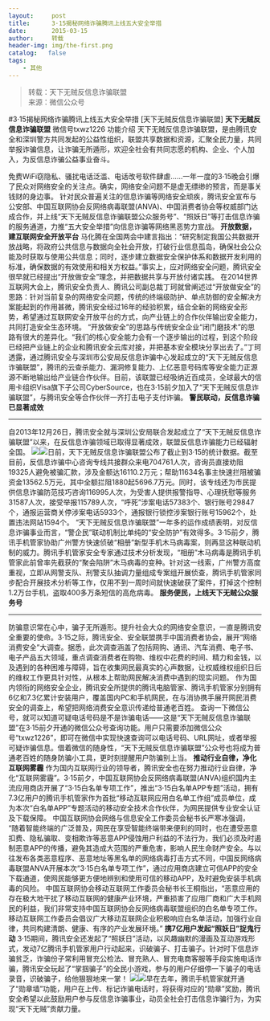```yaml
---
layout:     post
title:      3·15揭秘网络诈骗腾讯上线五大安全举措
date:       2015-03-15
author:     转载
header-img: img/the-first.png
catalog:   false
tags:
    - 其他
---
```


<blockquote><p>转载：天下无贼反信息诈骗联盟<br>
来源：微信公众号</p></blockquote>

#3·15揭秘网络诈骗腾讯上线五大安全举措
[天下无贼反信息诈骗联盟]
**天下无贼反信息诈骗联盟**
微信号txwz1226
功能介绍
天下无贼反信息诈骗联盟，是由腾讯安全和深圳警方共同发起的公益性组织，联盟共享数据和资源，汇聚全民力量，共同举报诈骗信息，让诈骗无所遁形，欢迎全社会有共同志愿的机构、企业、个人加入，为反信息诈骗公益事业奋斗。

免费WiFi窃隐私、骚扰电话泛滥、电话改号软件肆虐……一年一度的3·15晚会引爆了民众对网络安全的关注点。确实，网络安全问题不是虚无缥缈的预言，而是事关钱财的身边事。
针对民众普遍关注的信息诈骗等网络安全顽疾，腾讯安全宣布与公安部、中国互联网协会反网络病毒联盟(ANVA)、中国消费者协会等权威部门达成合作，并上线“天下无贼反信息诈骗联盟公众服务号”、“照妖日”等打击信息诈骗的服务通道，力推“五大安全举措”向信息诈骗等网络黑恶势力宣战。
**开放数据，建互联网安全开放平台**
马化腾在全国两会中建言指出：“研究制定我国公共数据开放战略，将政府公共信息与数据向全社会开放，打破行业信息孤岛，确保社会公众能及时获取与使用公共信息；同时，逐步建立数据安全保护体系和数据开发利用的标准，确保数据的有效使用和相关方权益。”事实上，应对网络安全问题，腾讯安全很早就已经提出“开放做安全”理念，并把数据共享与开放付诸实践。
在2014世界互联网大会上，腾讯安全负责人、腾讯公司副总裁丁珂就曾阐述过“开放做安全”的思路：针对当前复杂的网络安全问题，传统的终端级防护、单点防御的安全解决方案能起到的作用甚微，腾讯安全经过16年的经验积累，结合全新的网络安全形势，希望通过互联网安全开放平台的方式，向产业链上的合作伙伴输出安全能力，共同打造安全生态环境。
“开放做安全”的思路与传统安全企业“闭门磨技术”的思路有很大的差异化。“我们的核心安全能力会有一个逐步输出的过程，到这个阶段已经把产业链上的企业和腾讯安全云库对接，并把基本安全模块分享出去了。”丁珂透露，通过腾讯安全与深圳市公安局反信息诈骗中心发起成立的“天下无贼反信息诈骗联盟”，腾讯的云查杀能力、漏洞修复能力、上亿恶意号码库等安全能力正源源不断地输出给产业链合作伙伴。目前，该联盟已经吸纳近百成员，全球最大的信用卡组织Visa旗下子公司CyberSource，也在3·15前夕加入了“天下无贼反信息诈骗联盟”，与腾讯安全等合作伙伴一齐打击电子支付诈骗。
**警民联动，反信息诈骗已显著成效**
****
自2013年12月26日，腾讯安全就与深圳公安局联合发起成立了“天下无贼反信息诈骗联盟”以来，在反信息诈骗领域已取得显著成效，联盟反信息诈骗能力已经辐射全国。
![](http://mmbiz.qpic.cn/mmbiz/3Frx8wcpibSsII6KsdXV4aCo4vf93yg8vXvOmB3icvJ2j3o5VAaG7XQZ2J2W5mEUGiahavPM93gQ8vht5BV10zd5w/0)![](http://mmbiz.qpic.cn/mmbiz/3Frx8wcpibSsII6KsdXV4aCo4vf93yg8veQy6nCuCO37y84ZwS47mQUvW776Vc4ZxqMgic9S6WyCxpXAgdaJkicQw/0)日前，天下无贼反信息诈骗联盟公布了截止到3·15的统计数据。截至目前，反信息诈骗中心咨询专线共接群众来电704761人次，咨询员直接劝阻19325人避免被骗汇款，涉及金额达16110.2万元；帮助11634名事主快速拦阻被骗资金13562.5万元，其中全额拦阻1880起5696.7万元。同时，该专线还为市民提供信息诈骗防范技巧咨询116995人次，为受害人提供报警指导、心理抚慰等服务31587人次，接受举报115789人次，“呼死”涉案电话57383个、银行账号29847个，通报运营商关停涉案电话5933个，通报银行锁控涉案银行账号15962个，处置违法网站1594个。
“天下无贼反信息诈骗联盟”一年多的运作成绩表明，对反信息诈骗事业而言，“警企民”联动机制比单纯的“安全防护”有效得多。3·15前夕，腾讯手机管家协助广州警方快速侦破“相册”新型手机木马病毒案，则再显这种联动机制的威力。腾讯手机管家安全专家通过技术分析发现，“相册”木马病毒是腾讯手机管家此前曾率先截获的“聚会陷阱”木马病毒的变种。针对这一线索，广州警方高度重视，立即从网警支队、刑警支队抽调力量组成专案组开展侦查，腾讯手机管家同步配合开展技术分析等工作，仅用不到一周时间就快速破获了案件，打掉这个控制1.2万台手机，盗取400多万条短信的高危病毒。
**服务便民，上线天下无贼公众服务号**
****
防骗意识常在心中，骗子无所遁形。提升社会大众的网络安全意识，一直是腾讯安全重要的使命。3·15之际，腾讯安全、安全联盟携手中国消费者协会，展开“网络消费安全”大调查。据悉，此次调查涵盖了包括网购、通讯、汽车消费、电子书、电子产品五大领域，重点调查消费者在购物、维权中花费的时间、精力和金钱，以及遇到的各种困难与障碍，旨在收集网民最真实的心声数据，让权威维权组织日后的维权工作更具针对性，从根本上帮助网民解决消费中遇到的现实问题。
作为国内领衔的网络安全企业，腾讯安全所提供的腾讯电脑管家、腾讯手机管家分别拥有6亿和7.3亿累计安装用户，覆盖国内PC和手机网民，在与消协携手展开网民消费安全的调查上，希望把网络消费安全意识传递给普通老百姓。
查询一下微信公号，就可以知道可疑电话号码是不是诈骗电话——这是“天下无贼反信息诈骗联盟”在3·15前夕开通的微信公众号查询功能。用户只需要添加微信公众号“txwz1226”，即可在微信中实现快速查询可以电话号码、URL网址，或者举报可疑诈骗信息。借着微信的随身性，“天下无贼反信息诈骗联盟”公众号也将成为普通老百姓的随身防骗小工具，更时刻提醒用户防骗别上当。
**推动行业自律，净化互联网雾霾**
作为国内互联网行业的领导者，腾讯安全也在努力推动行业自律，净化“互联网雾霾”。3·15前夕，中国互联网协会反网络病毒联盟(ANVA)组织国内主流应用商店开展了“3·15白名单专项工作”，推出“3·15白名单APP专题”活动，拥有7.3亿用户的腾讯手机管家作为首批“移动互联网应用白名单工作组”成员单位，成为本次“白名单APP”专题活动的移动安全技术合作伙伴，为网民提供专业安全认证及下载保障。
中国互联网协会网络与信息安全工作委员会秘书长严寒冰强调，
“随着智能终端的广泛普及，网民在享受智能终端带来便利的同时，也在遭受恶意扣费、隐私骗取、变相欺诈等恶意APP侵蚀用户利益的不法行为，我们必须及时遏制恶意APP的传播，避免其造成大范围的严重危害，影响人民生命财产安全。与以往发布各类恶意程序、恶意地址等黑名单的网络病毒打击方式不同，中国反网络病毒联盟ANVA开展本次“3·15白名单专项工作”，通过应用商店建立可信APP的安全下载通道，使网民能够更方便地辨别和使用可信的移动APP，及时避免安装手机病毒的风险。
中国互联网协会移动互联网工作委员会秘书长王桐指出，“恶意应用的存在极大地干扰了移动互联网的健康产业环境，严重损害了应用厂商和广大手机网民的利益，我们非常支持中国互联网协会反网络病毒联盟组织的白名单专项工作。移动互联网工作委员会倡议广大移动互联网企业积极响应白名单活动，加强行业自律，共同构建清朗、健康、有序的产业发展环境。”
**携7亿用户发起“照妖日”捉鬼行动**
3·15期间，腾讯安全还发起了“照妖日”活动，以风趣幽默的漫画及互动游戏形式，发动7亿腾讯手机管家用户行动起来，识破骗子、打击骗子。针对时下信息诈骗贫乏，诈骗份子常利用冒充公检法、冒充熟人、冒充电商客服等手段实施电话诈骗，腾讯安全玩起了“掌掴骗子”的全民小游戏，参与的用户仔细停一下骗子的电话录音，识破骗子，给他狠狠地来一掌！
![](http://mmbiz.qpic.cn/mmbiz/3Frx8wcpibSsII6KsdXV4aCo4vf93yg8vKhXLtxibr3QxhjZWD2JcgIiaDiaENISqHxpKdkSB7c6uFkrxRiaVeicS7cQ/0)![](http://mmbiz.qpic.cn/mmbiz/3Frx8wcpibSsII6KsdXV4aCo4vf93yg8v2C4V8j3ibuILmbL7ibWJVq8APDRwFrgG1PFicLaj6dh6Iaibv6ulx5OT6g/0)早在去年，腾讯手机管家就开通了“勋章墙”功能，用户在上传、标记诈骗电话时，将获得对应的“勋章”奖励，腾讯安全希望以此鼓励用户参与反信息诈骗事业，动员全社会打击信息诈骗行为，为实现“天下无贼”贡献力量。
